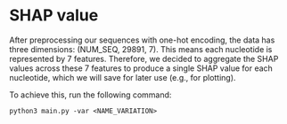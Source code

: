 # SHAP value 

After preprocessing our sequences with one-hot encoding, the data has three dimensions: (NUM_SEQ, 29891, 7). This means each nucleotide is represented by 7 features. Therefore, we decided to aggregate the SHAP values across these 7 features to produce a single SHAP value for each nucleotide, which we will save for later use (e.g., for plotting).

To achieve this, run the following command:
```
python3 main.py -var <NAME_VARIATION>
```